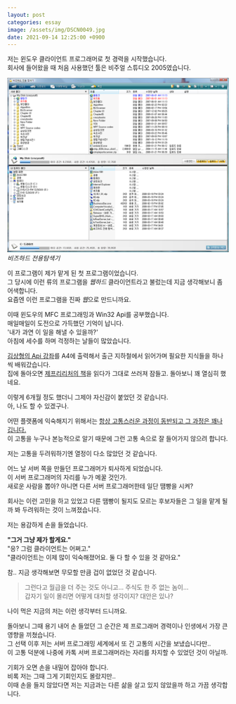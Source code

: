 ```yaml
---
layout: post
categories: essay
image: /assets/img/DSCN0049.jpg
date: 2021-09-14 12:25:00 +0900
---
```


저는 윈도우 클라이언트 프로그래머로 첫 경력을 시작했습니다.  
회사에 들어왔을 때 처음 사용했던 툴은 비주얼 스튜디오 2005였습니다.

![비즈하드](/assets/img/bizexplorer.png)  
*비즈하드 전용탐색기*

이 프로그램이 제가 맡게 된 첫 프로그램이었습니다.  
그 당시에 이런 류의 프로그램을 *웹하드* 클라이언트라고 불렀는데 지금 생각해보니 좀 어색합니다.  
요즘엔 이런 프로그램을 진짜 *웹*으로 만드니까요.

이때 윈도우의 MFC 프로그래밍과 Win32 Api를 공부했습니다.  
매일매일이 도전으로 가득했던 기억이 납니다.  
'내가 과연 이 일을 해낼 수 있을까?'  
아침에 세수를 하며 걱정하는 날들이 많았습니다.

[김상형의 Api 강좌](http://www.soen.kr/lecture/win32api/ApiLec.htm)를 A4에 출력해서 출근 지하철에서 읽어가며 필요한 지식들을 하나씩 배워갔습니다.  
집에 돌아오면 [제프리리처의 책](https://www.benjaminlog.com/entry/windows-via-cpp)을 읽다가 그대로 쓰러져 잠들고. 돌아보니 꽤 열심히 했네요.

이렇게 6개월 정도 했더니 그제야 자신감이 붙었던 것 같습니다.  
아, 나도 할 수 있겠구나.

어떤 플랫폼에 익숙해지기 위해서는 [항상 고통스러운 과정이 동반되고 그 과정은 꽤나 깁니다.](/essay/2021/09/05/코딩은-어렵다.html)  
이 고통을 누구나 본능적으로 알기 때문에 그런 고통 속으로 잘 들어가지 않으려 합니다.

저는 고통을 두려워하기엔 열정이 다소 많았던 것 같습니다.

어느 날 서버 쪽을 만들던 프로그래머가 퇴사하게 되었습니다.  
이 서버 프로그래머의 자리를 누가 메꿀 것인가.  
새로운 사람을 뽑아? 아니면 다른 서버 프로그래머한테 일단 땜빵을 시켜?

회사는 이런 고민을 하고 있었고 다른 땜빵이 될지도 모르는 후보자들은 그 일을 맡게 될까 봐 두려워하는 것이 느껴졌습니다.

저는 용감하게 손을 들었습니다.

**"그거 그냥 제가 할게요."**  
"응? 그럼 클라이언트는 어쩌고."  
"클라이언트는 이제 많이 익숙해졌어요. 둘 다 할 수 있을 것 같아요."

참.. 지금 생각해보면 무모할 만큼 겁이 없었던 것 같습니다.

> 그런다고 월급을 더 주는 것도 아니고... 주식도 한 주 없는 놈이...  
> 갑자기 일이 몰리면 어떻게 대처할 생각이지? 대안은 있나?

나이 먹은 지금의 저는 이런 생각부터 드니까요.

돌아보니 그때 용기 내어 손 들었던 그 순간은 제 프로그래머 경력이나 인생에서 가장 큰 영향을 끼쳤습니다.  
그 선택 이후 저는 서버 프로그래밍 세계에서 또 긴 고통의 시간을 보냈습니다만..  
이 고통 덕분에 나중에 카톡 서버 프로그래머라는 자리를 차지할 수 있었던 것이 아닐까.

기회가 오면 손을 내밀어 잡아야 합니다.  
비록 저는 그때 그게 기회인지도 몰랐지만..  
이때 손을 들지 않았다면 저는 지금과는 다른 삶을 살고 있지 않았을까 하고 가끔 생각합니다.
